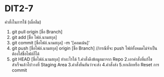# DIT2-7
คำสั่งในการใช้ (เผื่อลืม)
1. git pull origin [ชื่อ Branch] 
2. git add [ชื่อ ไฟล์.นามสกุล]
3. git commit [ชื่อไฟล์.นามสกุล] -m '[คอมเม้น]'
4. git push [ชื่อไฟล์.นามสกุล] origin [ชื่อ Branch] //กรณีที่จะ push ไฟล์ทั้งหมดไม่จำเป็นต้องใส่ชื่อไฟล์ก็ได้
5. git HEAD [ชื่อไฟล์.นามสกุล]
ทำอะไรได้
1.คำสั่งดึงข้อมูลมาจาก Repo
2.เอาคำสั่งที่แก้ไขสำเร็จแล้วไปวางที่ Staging Area
3.คำสั่งยืนยันว่าจะส่ง
4.คำสั่งส่ง
5.ยกเลิกหรือ Reset การ commit
